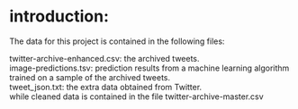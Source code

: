 # introduction:

The data for this project is contained in the following files:

twitter-archive-enhanced.csv: the archived tweets.  
image-predictions.tsv: prediction results from a machine learning algorithm trained on a sample of the archived tweets.  
tweet_json.txt: the extra data obtained from Twitter.  
while cleaned data is contained in the file twitter-archive-master.csv


